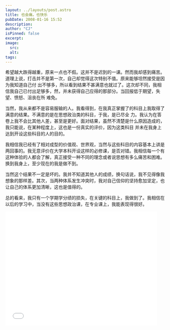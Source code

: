 ```yaml
---
layout: ../layouts/post.astro
title: 也会痛，也快乐
pubDate: 2008-01-16 15:52
description: 
author: "CJ"
isPinned: false
excerpt: 
image:
  src:
  alt:
tags: 
---
```

希望越大跌得越重，原来一点也不假。这并不是迟到的一课。然而我却感到痛苦。道理上说，打击并不是第一次，自己却觉得这次特别不值。原来能够坦然接受是因为我知道自己付 出不够多，所以看到结果不甚满意也就过了。这次却不同，我相信我自己已付出足够多，然，并未获得自己应得的那部分。当回报低于期望，失望、愤怒、沮丧在所 难免。

当然，我从来都不是容易服输的人。我看得到，在我真正掌握了的科目上我取得了满意的结果。不满意的是在思想政治类的科目，于我，是已尽全 力。我认为在答卷上我不会比其他人差，甚至是更好。面对结果，虽然不清楚是什么原因造成的，我只能说，在某种程度上，这也是一份真实的评价，因为这类科目 并未在我身上达到开设这些科目的人的目的。

我相信我已经有了相对成型的价值观、世界观，当然与这些科目的内容基本上讲是两回事的。我无意评价在大学本科开设这样的必修课，是否对错。我相信每一个有这种体验的人都会了解，真正接受一种不同的理念或者说思想有多么痛苦和困难。换到我身上，至少现在的我是做不到。

当然这个结果不一定是坏的。我并不知道其他人的成绩，换句话说，我不见得像我想象的那样差。其次，当两种体系发生冲突时，我对自己信仰的坚持愈加坚定，也让自己的体系更加清晰，这也是值得的。

总的看来，我只有一个学期学分绩的损失，在关键的科目上，我做到了。我相信在以后的学习中，当没有这些思想政治课，在专业课上，我能表现得很好。

<iframe width="480" height="360" src="//www.youtube.com/embed/aVg5Q_is9vQ" frameborder="0" allowfullscreen></iframe>